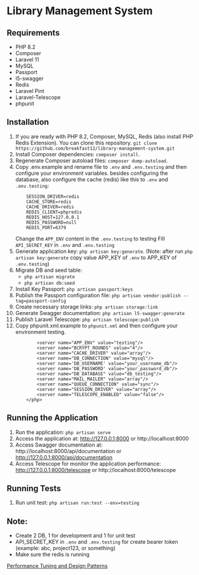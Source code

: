 # Library Management System

## Requirements

-   PHP 8.2
-   Composer
-   Laravel 11
-   MySQL
-   Passport
-   l5-swagger
-   Redis
-   Laravel Pint
-   Laravel-Telescope
-   phpunit

## Installation

1.  If you are ready with PHP 8.2, Composer, MySQL, Redis (also install PHP Redis Extension).
    You can clone this repository.
    `git clone https://github.com/breakfast12/library-management-system.git`
2.  Install Composer dependencies: `composer install`.
3.  Regenerate Composer autoload files: `composer dump-autoload`.
4.  Copy .env.example and rename file to `.env` and `.env.testing` and then configure your environment variables.
    besides configuring the database, also configure the cache (redis) like this to `.env` and `.env.testing`:
    ```
        SESSION_DRIVER=redis
        CACHE_STORE=redis
        CACHE_DRIVER=redis
        REDIS_CLIENT=phpredis
        REDIS_HOST=127.0.0.1
        REDIS_PASSWORD=null
        REDIS_PORT=6379
    ```
    Change the `APP_ENV` content in the `.env.testing` to testing
    Fill `API_SECRET_KEY` in `.env` and `.env.testing`
5.  Generate application key: `php artisan key:generate`.
    (Note: after run `php artisan key:generate` copy value APP_KEY of `.env` to APP_KEY of `.env.testing`)
6.  Migrate DB and seed table:
    -   `php artisan migrate`
    -   `php artisan db:seed`
7.  Install Key Passport: `php artisan passport:keys`
8.  Publish the Passport configuration file: `php artisan vendor:publish --tag=passport-config`
9.  Create necessary storage links: `php artisan storage:link`
10. Generate Swagger documentation: `php artisan l5-swagger:generate`
11. Publish Laravel Telescope: `php artisan telescope:publish`
12. Copy phpunit.xml.example to `phpunit.xml` and then configure your environment testing.
    ```<php>
            <server name="APP_ENV" value="testing"/>
            <server name="BCRYPT_ROUNDS" value="4"/>
            <server name="CACHE_DRIVER" value="array"/>
            <server name="DB_CONNECTION" value="mysql"/>
            <server name='DB_USERNAME' value="your_username_db"/>
            <server name='DB_PASSWORD' value="your_password_db"/>
            <server name="DB_DATABASE" value="db_testing"/>
            <server name="MAIL_MAILER" value="array"/>
            <server name="QUEUE_CONNECTION" value="sync"/>
            <server name="SESSION_DRIVER" value="array"/>
            <server name="TELESCOPE_ENABLED" value="false"/>
        </php>
    ```

## Running the Application

1. Run the application: `php artisan serve`
2. Access the application at: http://127.0.0.1:8000 or http://localhost:8000
3. Access Swagger documentation at: http://localhost:8000/api/documentation or http://127.0.0.1:8000/api/documentation
4. Access Telescope for monitor the application performance: http://127.0.0.1:8000/telescope or http://localhost:8000/telescope

## Running Tests

1. Run unit test: `php artisan run:test --env=testing`

## Note:

-   Create 2 DB, 1 for development and 1 for unit test
-   API_SECRET_KEY in `.env` and `.env.testing` for create bearer token (example: abc, project123, or something)
-   Make sure the redis is running

[Performance Tuning and Design Patterns](performance-tuning-design-pattern.md)
